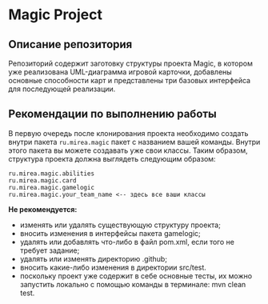 # Magic Project

## Описание репозитория

Репозиторий содержит заготовку структуры проекта Magic, в котором уже реализована UML-диаграмма игровой карточки, добавлены основные способности карт и представлены три базовых интерфейса для последующей реализации.

## Рекомендации по выполнению работы

В первую очередь после клонирования проекта необходимо создать внутри пакета ```ru.mirea.magic``` пакет с названием вашей команды. Внутри этого пакета вы можете создавать уже свои классы. Таким образом, структура проекта должна выглядеть следующим образом:
```
ru.mirea.magic.abilities
ru.mirea.magic.card
ru.mirea.magic.gamelogic
ru.mirea.magic.your_team_name <-- здесь все ваши классы
```

**Не рекомендуется:**

* изменять или удалять существующую структуру проекта;
* вносить изменения в интерфейсы пакета gamelogic;
* удалять или добавлять что-либо в файл pom.xml, если того не требует задание;
* удалять или изменять директорию .github;
* вносить какие-либо изменения в директории src/test.
* поскольку проект уже содержит в себе основные тесты, их можно запустить локально с помощью команды в терминале: mvn clean test.
